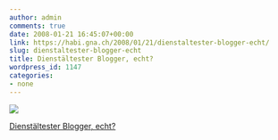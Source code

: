 ```yaml
---
author: admin
comments: true
date: 2008-01-21 16:45:07+00:00
link: https://habi.gna.ch/2008/01/21/dienstaltester-blogger-echt/
slug: dienstaltester-blogger-echt
title: Dienstältester Blogger, echt?
wordpress_id: 1147
categories:
- none
---
```



 [![](https://static.flickr.com/2216/2209792464_e44c770d0e_m.jpg)](https://www.flickr.com/photos/habi/2209792464/)
   

 
  [Dienstältester Blogger, echt?](https://www.flickr.com/photos/habi/2209792464/)
    

 




  

